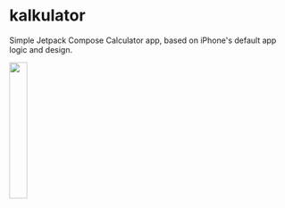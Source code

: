 # kalkulator
Simple Jetpack Compose Calculator app, based on iPhone's default app logic and design.

<img src="https://i.imgur.com/2C9sIWd.png" width=25% height=25%>